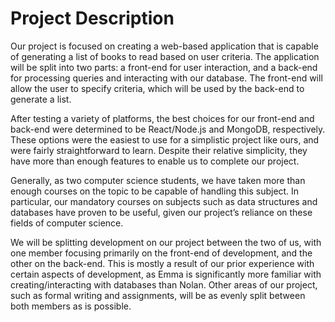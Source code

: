 # Project Description

Our project is focused on creating a web-based application that is capable of generating a list of books to read based on user criteria. The application will be split into two parts: a front-end for user interaction, and a back-end for processing queries and interacting with our database. The front-end will allow the user to specify criteria, which will be used by the back-end to generate a list.

After testing a variety of platforms, the best choices for our front-end and back-end were determined to be React/Node.js and MongoDB, respectively. These options were the easiest to use for a simplistic project like ours, and were fairly straightforward to learn. Despite their relative simplicity, they have more than enough features to enable us to complete our project.

Generally, as two computer science students, we have taken more than enough courses on the topic to be capable of handling this subject. In particular, our mandatory courses on subjects such as data structures and databases have proven to be useful, given our project’s reliance on these fields of computer science.

We will be splitting development on our project between the two of us, with one member focusing primarily on the front-end of development, and the other on the back-end. This is mostly a result of our prior experience with certain aspects of development, as Emma is significantly more familiar with creating/interacting with databases than Nolan. Other areas of our project, such as formal writing and assignments, will be as evenly split between both members as is possible.
